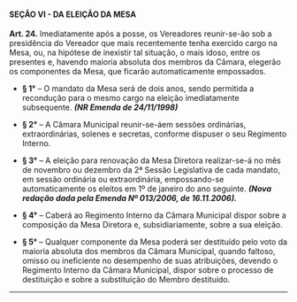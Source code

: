 #### SEÇÃO VI - DA ELEIÇÃO DA MESA


**Art. 24.** Imediatamente após a posse, os Vereadores reunir-se-ão sob a presidência do Vereador que mais recentemente tenha exercido cargo na Mesa, ou, na hipótese de inexistir tal situação, o mais idoso, entre os presentes e, havendo maioria absoluta dos membros da Câmara, elegerão os componentes da Mesa, que ficarão
automaticamente empossados.

- **§ 1°** – O mandato da Mesa será de dois anos, sendo permitida a recondução para o mesmo cargo na eleição imediatamente subsequente. ***(NR Emenda de 24/11/1998)***

- **§ 2°** – A Câmara Municipal reunir-se-áem sessões ordinárias, extraordinárias, solenes e secretas, conforme dispuser o seu Regimento Interno.

- **§ 3°** – A eleição para renovação da Mesa Diretora realizar-se-á no mês de novembro ou dezembro da 2ª Sessão Legislativa de cada mandato, em sessão ordinária ou extraordinária, empossando-se automaticamente os eleitos em 1º de janeiro do ano seguinte. ***(Nova redação dada pela Emenda Nº 013/2006, de 16.11.2006).***

- **§ 4°** – Caberá ao Regimento Interno da Câmara Municipal dispor sobre a composição da Mesa Diretora e, subsidiariamente, sobre a sua eleição. 

- **§ 5°** – Qualquer componente da Mesa poderá ser destituído pelo voto da maioria absoluta dos membros da Câmara Municipal, quando faltoso, omisso ou ineficiente no desempenho de suas atribuições, devendo o Regimento Interno da Câmara Municipal, dispor sobre o processo de destituição e sobre a substituição do
Membro destituído.

---